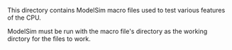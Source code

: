 This directory contains ModelSim macro files used to test various features of the CPU.

ModelSim must be run with the macro file's directory as the working dirctory for the files to work.
